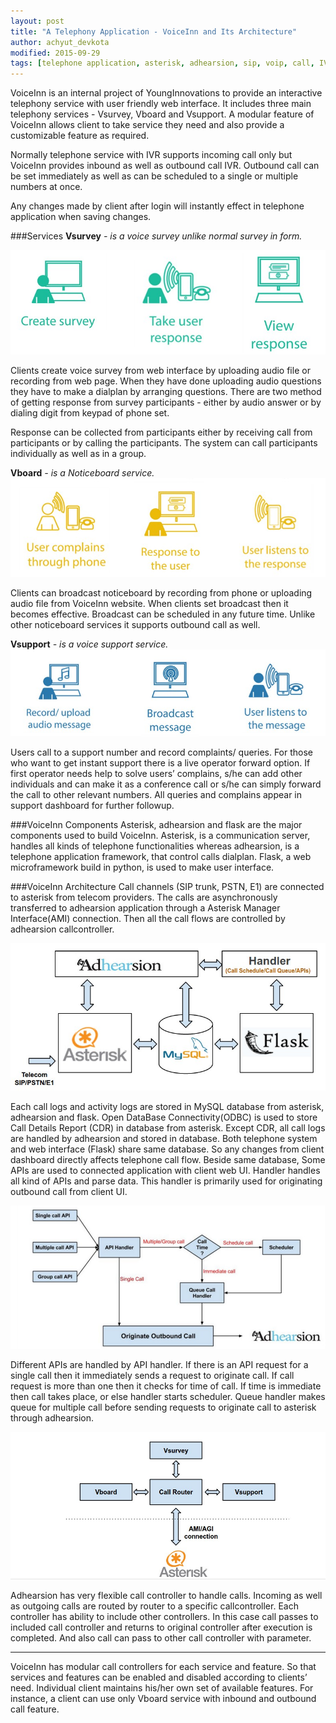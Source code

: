 ```yaml
---
layout: post
title: "A Telephony Application - VoiceInn and Its Architecture"
author: achyut_devkota
modified: 2015-09-29
tags: [telephone application, asterisk, adhearsion, sip, voip, call, IVR, PSTN, E1,]
---
```


VoiceInn is an internal project of YoungInnovations to provide an interactive telephony service with user friendly web interface. It includes three main telephony services - Vsurvey, Vboard and Vsupport. A modular feature of VoiceInn allows client to take service they need and also provide a customizable feature as required.

Normally telephone service with IVR supports incoming call only but VoiceInn provides inbound as well as outbound call IVR. Outbound call can be set immediately as well as can be scheduled to a single or multiple numbers at once. 
<!--more-->
Any changes made by client after login  will instantly effect in telephone application when saving changes.

###Services
**Vsurvey** *- is a voice survey unlike normal survey in form.*

![Vsurvey service](/images/voiceinn/vsurvey.jpg)

Clients create voice survey from web interface by uploading audio file or recording from web page.  When they have done uploading audio questions they have to make a dialplan by arranging questions. There are two method of getting response from survey participants - either by audio answer or by dialing digit from keypad of phone set.

Response can be collected from participants either by receiving call from participants or by calling the participants. The system can call participants individually as well as in a group. 

**Vboard** *- is a Noticeboard service.*
![Vboard service](/images/voiceinn/vboard.jpg)

Clients can broadcast noticeboard by recording from phone or uploading audio file from VoiceInn website. When clients set broadcast then it becomes effective. Broadcast can be scheduled in any future time. Unlike other noticeboard services it supports outbound call as well.

**Vsupport** *- is a voice support service.*
![Vsupport service](/images/voiceinn/vsupport.jpg)

Users call to a support number and record complaints/ queries. For those who want to get instant support there is a live operator forward option. If first operator needs help to solve users’ complains, s/he can add other individuals and can make it as a conference call or s/he can simply forward the call to other relevant numbers. All queries and complains appear in support dashboard for further followup.

###VoiceInn Components
Asterisk, adhearsion and flask are the major components used to build VoiceInn. Asterisk, is a communication server, handles all kinds of telephone functionalities whereas  adhearsion, is a telephone application framework,  that control calls dialplan. Flask, a web microframework build in python, is used to make user interface.

###VoiceInn Architecture
Call channels (SIP trunk, PSTN, E1) are connected to asterisk from telecom providers. The calls are asynchronously transferred to adhearsion application through a Asterisk Manager Interface(AMI) connection. Then all the call flows are controlled by adhearsion callcontroller. 

![VoiceInn Architecture](/images/voiceinn/architecture.jpg)

Each call logs and activity logs are stored in MySQL database from asterisk, adhearsion and flask. Open DataBase Connectivity(ODBC) is used to store Call Details Report (CDR) in database from asterisk. Except CDR, all call logs are handled by adhearsion and stored in database. Both telephone system and web interface (Flask) share same database. So any changes from client dashboard directly affects telephone call flow. Beside same database, Some APIs are used to connected application with client web UI. Handler handles all kind of APIs and parse data. This handler is primarily used for originating outbound call from client UI. 

![Call Handler](/images/voiceinn/handler.jpg)

Different APIs are handled by API handler. If there is an API request for a single call then it immediately sends a request to originate call. If call request is more than one then it checks for time of call. If time is immediate then call takes place, or else handler starts scheduler. Queue handler makes queue for multiple call before sending requests to originate call to asterisk through adhearsion.

![Adhearsion Architecture](/images/voiceinn/adhearsion_call_controller.jpg)

Adhearsion has very flexible call controller to handle calls. Incoming as well as outgoing calls are routed by router to a specific callcontroller. Each controller has ability to include other controllers. In this case call passes to included call controller and returns to original controller after execution is completed. And also call can pass to other call controller with parameter. 

<script async class="speakerdeck-embed" data-id="3a9e1922f56d44bba98f0bbfdb326aff" data-ratio="1.77777777777778" src="//speakerdeck.com/assets/embed.js"></script>

***

VoiceInn has modular call controllers for each service and feature. So that services and features can be enabled and disabled according to clients’ need. Individual client maintains his/her own set of  available features. For instance, a client can use only Vboard service with inbound and outbound call feature.
